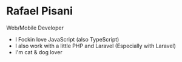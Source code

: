 # Rafael Pisani
Web/Mobile Developer

* I Fockin love JavaScript (also TypeScript)
* I also work with a little PHP and Laravel (Especially with Laravel)
* I'm cat & dog lover
